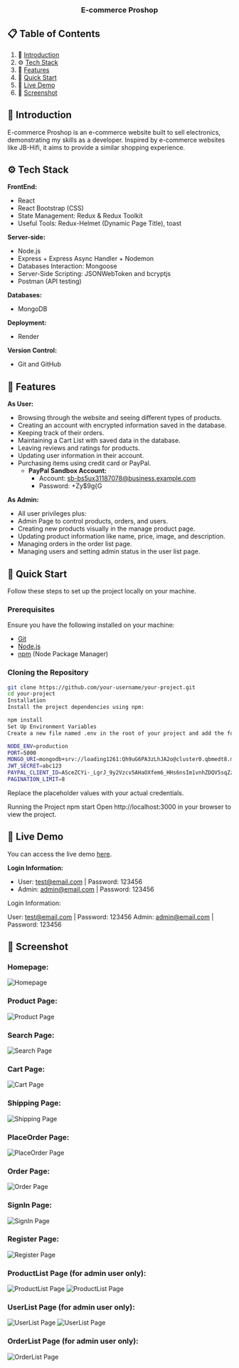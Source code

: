 <div align="center">
  <h3 align="center">E-commerce Proshop</h3>
</div>

## 📋 <a name="table">Table of Contents</a>

1. 🤖 [Introduction](#introduction)
2. ⚙️ [Tech Stack](#tech-stack)
3. 🔋 [Features](#features)
4. 🤸 [Quick Start](#quick-start)
5. 🔗 [Live Demo](#live-demo)
6. 🚀 [Screenshot](#screenshot)

## <a name="introduction">🤖 Introduction</a>

E-commerce Proshop is an e-commerce website built to sell electronics, demonstrating my skills as a developer. Inspired by e-commerce websites like JB-Hifi, it aims to provide a similar shopping experience.

## <a name="tech-stack">⚙️ Tech Stack</a>

**FrontEnd:**

- React
- React Bootstrap (CSS)
- State Management: Redux & Redux Toolkit
- Useful Tools: Redux-Helmet (Dynamic Page Title), toast

**Server-side:**

- Node.js
- Express + Express Async Handler + Nodemon
- Databases Interaction: Mongoose
- Server-Side Scripting: JSONWebToken and bcryptjs
- Postman (API testing)

**Databases:**

- MongoDB

**Deployment:**

- Render

**Version Control:**

- Git and GitHub

## <a name="features">🔋 Features</a>

**As User:**

- Browsing through the website and seeing different types of products.
- Creating an account with encrypted information saved in the database.
- Keeping track of their orders.
- Maintaining a Cart List with saved data in the database.
- Leaving reviews and ratings for products.
- Updating user information in their account.
- Purchasing items using credit card or PayPal.
  - **PayPal Sandbox Account:**
    - Account: sb-bs5ux31187078@business.example.com
    - Password: +Zy$9g{G

**As Admin:**

- All user privileges plus:
- Admin Page to control products, orders, and users.
- Creating new products visually in the manage product page.
- Updating product information like name, price, image, and description.
- Managing orders in the order list page.
- Managing users and setting admin status in the user list page.

## <a name="quick-start">🤸 Quick Start</a>

Follow these steps to set up the project locally on your machine.

### Prerequisites

Ensure you have the following installed on your machine:

- [Git](https://git-scm.com/)
- [Node.js](https://nodejs.org/en)
- [npm](https://www.npmjs.com/) (Node Package Manager)

### Cloning the Repository

```bash
git clone https://github.com/your-username/your-project.git
cd your-project
Installation
Install the project dependencies using npm:

npm install
Set Up Environment Variables
Create a new file named .env in the root of your project and add the following content:

NODE_ENV=production
PORT=5000
MONGO_URI=mongodb+srv://loading1261:Qh9uG6PA3zLhJA2o@cluster0.qbmedt8.mongodb.net/proshop?retryWrites=true&w=majority&appName=Cluster0
JWT_SECRET=abc123
PAYPAL_CLIENT_ID=ASceZCYi-_LgrJ_9y2Vzcv5AHaOXfem6_HHs6nsIm1vnhZDQV5sqZzvxp9cSCbiLF0QjutYEtK-RrK1q
PAGINATION_LIMIT=8
```

Replace the placeholder values with your actual credentials.

Running the Project
npm start
Open http://localhost:3000 in your browser to view the project.

## <a name="live-demo">🔗 Live Demo</a>

You can access the live demo [here](https://proshop-bu4u.onrender.com).

**Login Information:**

- User: test@email.com | Password: 123456
- Admin: admin@email.com | Password: 123456

Login Information:

User: test@email.com | Password: 123456
Admin: admin@email.com | Password: 123456

## <a name="screenshot">🚀 Screenshot</a>

### Homepage:

![Homepage](./public/screenshot/proshop_home.png)

### Product Page:

![Product Page](./public/screenshot/product.png)

### Search Page:

![Search Page](./public/screenshot/search.png)

### Cart Page:

![Cart Page](./public/screenshot/cart.png)

### Shipping Page:

![Shipping Page](./public/screenshot/shipping.png)

### PlaceOrder Page:

![PlaceOrder Page](./public/screenshot/placeorder.png)

### Order Page:

![Order Page](./public/screenshot/order.png)

### SignIn Page:

![SignIn Page](./public/screenshot/signin.png)

### Register Page:

![Register Page](./public/screenshot/register.png)

### ProductList Page (for admin user only):

![ProductList Page](./public/screenshot/productlist.png)
![ProductList Page](./public/screenshot/productlist1.png)

### UserList Page (for admin user only):

![UserList Page](./public/screenshot/userlist.png)
![UserList Page](./public/screenshot/userlist1.png)

### OrderList Page (for admin user only):

![OrderList Page](./public/screenshot/orderlist.png)

```

```
